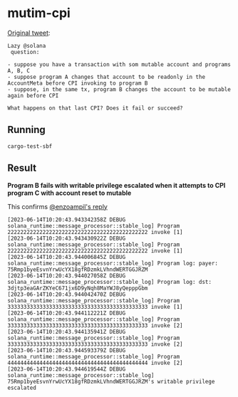 # mutim-cpi

[Original tweet](https://twitter.com/armaniferrante/status/1668910262488014848):

```
Lazy @solana
 question:

- suppose you have a transaction with som mutable account and programs A, B, C
- suppose program A changes that account to be readonly in the AccountMeta before CPI invoking to program B
- suppose, in the same tx, program B changes the account to be mutable again before CPI

What happens on that last CPI? Does it fail or succeed?
```

## Running

```
cargo-test-sbf
```

## Result

**Program B fails with writable privilege escalated when it attempts to CPI program C with account reset to mutable**

This confirms [@enzoampil's reply](https://github.com/enzoampil)

```
[2023-06-14T10:20:43.943342358Z DEBUG solana_runtime::message_processor::stable_log] Program 22222222222222222222222222222222222222222222 invoke [1]
[2023-06-14T10:20:43.943430922Z DEBUG solana_runtime::message_processor::stable_log] Program 22222222222222222222222222222222222222222222 invoke [1]
[2023-06-14T10:20:43.944006845Z DEBUG solana_runtime::message_processor::stable_log] Program log: payer: 75Rmp1byeEsvnYrwUcYX18gfRDzmkLVhndWERTGGJRZM
[2023-06-14T10:20:43.944027058Z DEBUG solana_runtime::message_processor::stable_log] Program log: dst: 3djtp3eaGArZKYeC671jx6D9yNqh8MaYWJ8yQepppGbm
[2023-06-14T10:20:43.944042470Z DEBUG solana_runtime::message_processor::stable_log] Program 33333333333333333333333333333333333333333333 invoke [1]
[2023-06-14T10:20:43.944112221Z DEBUG solana_runtime::message_processor::stable_log] Program 33333333333333333333333333333333333333333333 invoke [2]
[2023-06-14T10:20:43.944135941Z DEBUG solana_runtime::message_processor::stable_log] Program 33333333333333333333333333333333333333333333 invoke [2]
[2023-06-14T10:20:43.944593379Z DEBUG solana_runtime::message_processor::stable_log] Program 44444444444444444444444444444444444444444444 invoke [2]
[2023-06-14T10:20:43.944619544Z DEBUG solana_runtime::message_processor::stable_log] 75Rmp1byeEsvnYrwUcYX18gfRDzmkLVhndWERTGGJRZM's writable privilege escalated
```
